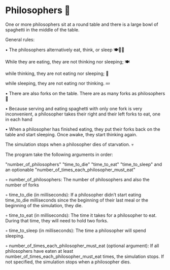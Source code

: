 # Philosophers 💭
One or more philosophers sit at a round table and there is a large bowl of spaghetti in the middle of the table.
<p>
General rules:
<p>
• The philosophers alternatively eat, think, or sleep 🍽💭💤
<p>
  While they are eating, they are not thinking nor sleeping; 🍽
<p>
  while thinking, they are not eating nor sleeping; 💭
<p>
  while sleeping, they are not eating nor thinking. 💤
<p>
• There are also forks on the table. There are as many forks as philosophers 🍴
<p>
• Because serving and eating spaghetti with only one fork is very inconvenient, a philosopher takes their right and their left forks to eat, one in each hand
<p>
• When a philosopher has finished eating, they put their forks back on the table and start sleeping. Once awake, they start thinking again.
<p>
The simulation stops when a philosopher dies of starvation. 💀
<p>
The program take the following arguments in order:
<p>
"number_of_philosophers" "time_to_die" "time_to_eat" "time_to_sleep" and an optionable "number_of_times_each_philosopher_must_eat"
<p>
◦ number_of_philosophers: The number of philosophers and also the number of forks
<p>
◦ time_to_die (in milliseconds): If a philosopher didn’t start eating time_to_die milliseconds since the beginning of their last meal or the beginning of the simulation, they die.
<p>
◦ time_to_eat (in milliseconds): The time it takes for a philosopher to eat. During that time, they will need to hold two forks.
<p>
◦ time_to_sleep (in milliseconds): The time a philosopher will spend sleeping.
<p>
◦ number_of_times_each_philosopher_must_eat (optional argument): If all philosophers have eaten at least number_of_times_each_philosopher_must_eat times, the simulation stops. If not specified, the simulation stops when a philosopher dies.
<p>
